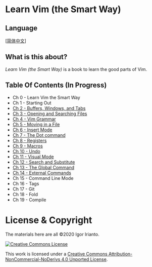# Learn Vim (the Smart Way)

## Language
 [[简体中文](README_zh-CN.md)]

## What is this about?
*Learn Vim (the Smart Way)* is a book to learn the good parts of Vim.

## Table Of Contents (In Progress)
- Ch 0     - Learn Vim the Smart Way
- Ch 1     - Starting Out
- [Ch 2     - Buffers, Windows, and Tabs](./eng/ch02_buffers_windows_tabs.md)
- [Ch 3     - Opening and Searching Files](./eng/ch03_opening_and_searching_files.md)
- [Ch 4     - Vim Grammar](./eng/ch04_vim_grammar.md)
- [Ch 5     - Moving in a File](./eng/ch05_moving_in_file.md)
- [Ch 6     - Insert Mode](./eng/ch06_insert_mode.md)
- [Ch 7     - The Dot command](./eng/ch07_the_dot_command.md)
- [Ch 8     - Registers](./eng/ch08_registers.md)
- [Ch 9     - Macros](./eng/ch09_macros.md)
- [Ch 10    - Undo](./eng/ch10_undo.md)
- [Ch 11    - Visual Mode](./eng/ch11_visual_mode.md)
- [Ch 12    - Search and Substitute](./eng/ch12_search_and_substitute.md)
- [Ch 13    - The Global Command](./eng/ch13_the_global_command.md)
- [Ch 14    - External Commands](./eng/ch14_external_commands.md)
- Ch 15    - Command Line Mode
- Ch 16    - Tags
- Ch 17    - Git
- Ch 18    - Fold
- Ch 19    - Compile

# License & Copyright
The materials here are all ©2020 Igor Irianto.

<a rel="license" href="http://creativecommons.org/licenses/by-nc-nd/4.0/"><img alt="Creative Commons License" style="border-width:0" src="https://i.creativecommons.org/l/by-nc-nd/4.0/88x31.png" /></a><br />

This work is licensed under a <a rel="license" href="http://creativecommons.org/licenses/by-nc-nd/4.0/">Creative Commons Attribution-NonCommercial-NoDerivs 4.0 Unported License</a>.

